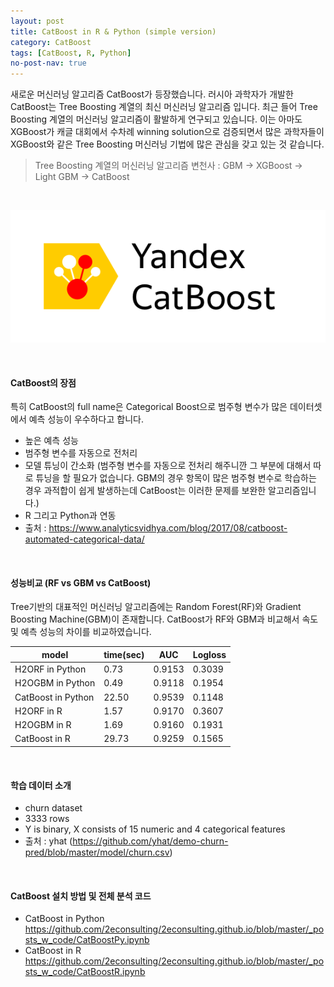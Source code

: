 ```yaml
---
layout: post
title: CatBoost in R & Python (simple version)
category: CatBoost 
tags: [CatBoost, R, Python]
no-post-nav: true
---
```



새로운 머신러닝 알고리즘 CatBoost가 등장했습니다. 러시아 과학자가 개발한 CatBoost는 Tree Boosting 계열의 최신 머신러닝 알고리즘 입니다. 최근 들어 Tree Boosting 계열의 머신러닝 알고리즘이 활발하게 연구되고 있습니다. 이는 아마도 XGBoost가 캐글 대회에서 수차례 winning solution으로 검증되면서 많은 과학자들이 XGBoost와 같은 Tree Boosting 머신러닝 기법에 많은 관심을 갖고 있는 것 같습니다.  
> Tree Boosting 계열의 머신러닝 알고리즘 변천사 : GBM -> XGBoost -> Light GBM -> CatBoost  

<br>

![01](https://raw.githubusercontent.com/2econsulting/2econsulting.github.io/master/_img/catboost.png)

<br>

#### CatBoost의 장점
특히 CatBoost의 full name은 Categorical Boost으로 범주형 변수가 많은 데이터셋에서 예측 성능이 우수하다고 합니다. 
* 높은 예측 성능 
* 범주형 변수를 자동으로 전처리
* 모델 튜닝이 간소화 (범주형 변수를 자동으로 전처리 해주니깐 그 부분에 대해서 따로 튜닝을 할 필요가 없습니다. GBM의 경우 항목이 많은 범주형 변수로 학습하는 경우 과적합이 쉽게 발생하는데 CatBoost는 이러한 문제를 보완한 알고리즘입니다.)
* R 그리고 Python과 연동  
* 출처 : https://www.analyticsvidhya.com/blog/2017/08/catboost-automated-categorical-data/

<br>

#### 성능비교 (RF vs GBM vs CatBoost)
Tree기반의 대표적인 머신러닝 알고리즘에는 Random Forest(RF)와 Gradient Boosting Machine(GBM)이 존재합니다. 
CatBoost가 RF와 GBM과 비교해서 속도 및 예측 성능의 차이를 비교하였습니다. 

|  model | time(sec) | AUC | Logloss |
| ------------ | ------------ | ------------ | ------------ |
| H2ORF in Python | 0.73 | 0.9153 | 0.3039 |
| H2OGBM in Python | 0.49 | 0.9118 | 0.1954 |
| CatBoost in Python | 22.50 | 0.9539 | 0.1148 |
| H2ORF in R | 1.57 | 0.9170 | 0.3607 |
| H2OGBM in R | 1.69 | 0.9160 | 0.1931 |
| CatBoost in R | 29.73 | 0.9259 | 0.1565 |

<br>

#### 학습 데이터 소개 
* churn dataset 
* 3333 rows
* Y is binary, X consists of 15 numeric and 4 categorical features
* 출처 : yhat (https://github.com/yhat/demo-churn-pred/blob/master/model/churn.csv)

<br>

#### CatBoost 설치 방법 및 전체 분석 코드 
* CatBoost in Python https://github.com/2econsulting/2econsulting.github.io/blob/master/_posts_w_code/CatBoostPy.ipynb
* CatBoost in R https://github.com/2econsulting/2econsulting.github.io/blob/master/_posts_w_code/CatBoostR.ipynb

